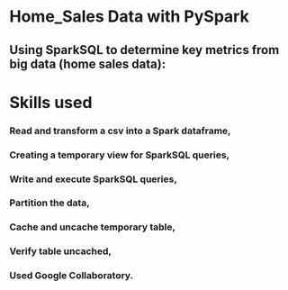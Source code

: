 # Home_Sales Data with PySpark

## Using SparkSQL to determine key metrics from big data (home sales data):

# Skills used
### Read and transform a csv into a Spark dataframe,
### Creating a temporary view for SparkSQL queries,
### Write and execute SparkSQL queries,
### Partition the data,
### Cache and uncache temporary table,
### Verify table uncached,
### Used Google Collaboratory.

